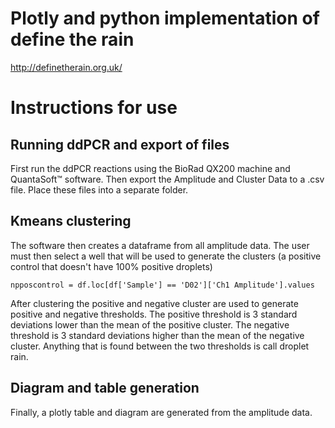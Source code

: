 # Plotly and python implementation of define the rain
http://definetherain.org.uk/

# Instructions for use

## Running ddPCR and export of files
First run the ddPCR reactions using the BioRad QX200 machine and QuantaSoft™ software. Then export the Amplitude and Cluster Data to a .csv file. Place these files into a separate folder.

## Kmeans clustering
The software then creates a dataframe from all amplitude data. The user must then select a well that will be used to generate the clusters (a positive control that doesn't have 100% positive droplets)

``` npposcontrol = df.loc[df['Sample'] == 'D02']['Ch1 Amplitude'].values ```

After clustering the positive and negative cluster are used to generate positive and negative thresholds. The positive threshold is 3 standard deviations lower than the mean of the positive cluster. The negative threshold is 3 standard deviations higher than the mean of the negative cluster. Anything that is found between the two thresholds is call droplet rain.

## Diagram and table generation
Finally, a plotly table and diagram are generated from the amplitude data.
